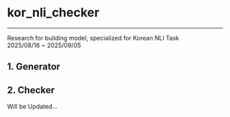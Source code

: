 # kor_nli_checker
---
Research for building model, specialized for Korean NLI Task <br>
2025/08/16 ~ 2025/09/05

## 1. Generator

## 2. Checker

Will be Updated...
